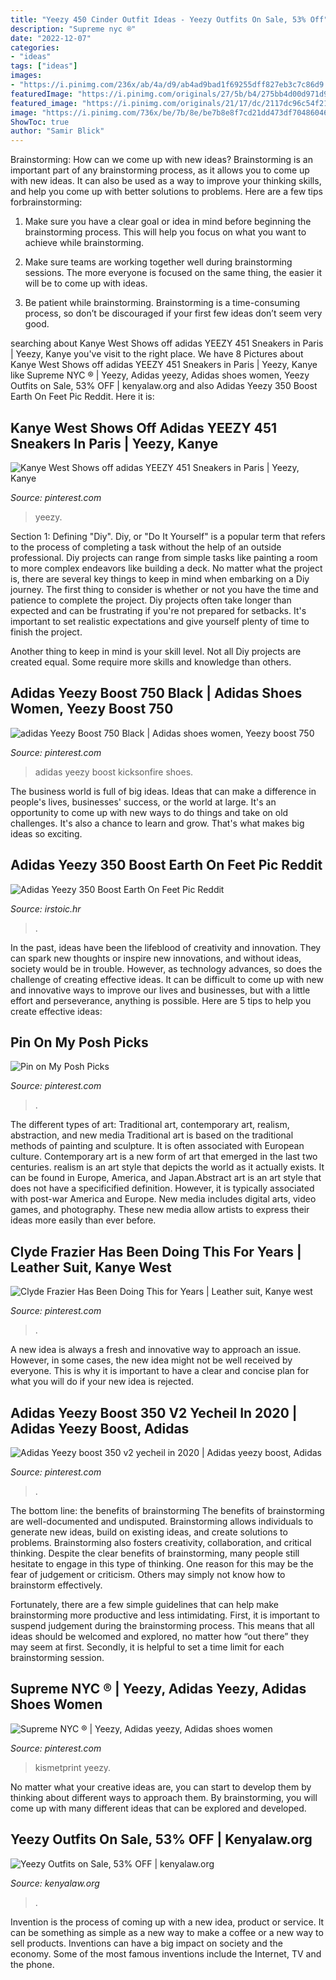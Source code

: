 ```yaml
---
title: "Yeezy 450 Cinder Outfit Ideas - Yeezy Outfits On Sale, 53% Off"
description: "Supreme nyc ®"
date: "2022-12-07"
categories:
- "ideas"
tags: ["ideas"]
images:
- "https://i.pinimg.com/236x/ab/4a/d9/ab4ad9bad1f69255dff827eb3c7c86d9.jpg?nii=t"
featuredImage: "https://i.pinimg.com/originals/27/5b/b4/275bb4d00d971d9962787057a3fe35a4.jpg"
featured_image: "https://i.pinimg.com/originals/21/17/dc/2117dc96c54f2177fd5d543921cf1d70.jpg"
image: "https://i.pinimg.com/736x/be/7b/8e/be7b8e8f7cd21dd473df70486046a3a5.jpg"
ShowToc: true
author: "Samir Blick"
---
```



Brainstorming: How can we come up with new ideas?
Brainstorming is an important part of any brainstorming process, as it allows you to come up with new ideas. It can also be used as a way to improve your thinking skills, and help you come up with better solutions to problems. Here are a few tips forbrainstorming:
1. Make sure you have a clear goal or idea in mind before beginning the brainstorming process. This will help you focus on what you want to achieve while brainstorming.

2. Make sure teams are working together well during brainstorming sessions. The more everyone is focused on the same thing, the easier it will be to come up with ideas.

3. Be patient while brainstorming. Brainstorming is a time-consuming process, so don’t be discouraged if your first few ideas don’t seem very good.

	

		
searching about Kanye West Shows off adidas YEEZY 451 Sneakers in Paris | Yeezy, Kanye you've visit to the right place. We have 8 Pictures about Kanye West Shows off adidas YEEZY 451 Sneakers in Paris | Yeezy, Kanye like Supreme NYC ® | Yeezy, Adidas yeezy, Adidas shoes women, Yeezy Outfits on Sale, 53% OFF | kenyalaw.org and also Adidas Yeezy 350 Boost Earth On Feet Pic Reddit. Here it is:
		
    
## Kanye West Shows Off Adidas YEEZY 451 Sneakers In Paris | Yeezy, Kanye

<img loading=lazy src="https://i.pinimg.com/236x/ab/4a/d9/ab4ad9bad1f69255dff827eb3c7c86d9.jpg?nii=t" onerror="this.onerror=null;this.src='https://tse1.mm.bing.net/th?id=OIP.xq6RYfew_qXf89dfwXtofgAAAA&amp;pid=15.1';" alt="Kanye West Shows off adidas YEEZY 451 Sneakers in Paris | Yeezy, Kanye">

_Source: pinterest.com_

>yeezy. 

	

Section 1: Defining "Diy".
Diy, or "Do It Yourself" is a popular term that refers to the process of completing a task without the help of an outside professional. Diy projects can range from simple tasks like painting a room to more complex endeavors like building a deck. No matter what the project is, there are several key things to keep in mind when embarking on a Diy journey.
The first thing to consider is whether or not you have the time and patience to complete the project. Diy projects often take longer than expected and can be frustrating if you're not prepared for setbacks. It's important to set realistic expectations and give yourself plenty of time to finish the project.

Another thing to keep in mind is your skill level. Not all Diy projects are created equal. Some require more skills and knowledge than others.

    
## Adidas Yeezy Boost 750 Black | Adidas Shoes Women, Yeezy Boost 750

<img loading=lazy src="https://i.pinimg.com/originals/6a/32/54/6a3254b0fdc2b3ec656ea674c837e716.jpg" onerror="this.onerror=null;this.src='https://tse4.mm.bing.net/th?id=OIP.F9_0uJ1HQQqFSLBLalguRAHaFM&amp;pid=15.1';" alt="adidas Yeezy Boost 750 Black | Adidas shoes women, Yeezy boost 750">

_Source: pinterest.com_

>adidas yeezy boost kicksonfire shoes. 

	

The business world is full of big ideas. Ideas that can make a difference in people's lives, businesses' success, or the world at large. It's an opportunity to come up with new ways to do things and take on old challenges. It's also a chance to learn and grow. That's what makes big ideas so exciting.

    
## Adidas Yeezy 350 Boost Earth On Feet Pic Reddit

<img loading=lazy src="https://d2lllwtzebgpl1.cloudfront.net/0eda5f4554490f09c253c53005c7dbeb_listingImg_WLnpicx1sO.jpg" onerror="this.onerror=null;this.src='https://tse4.mm.bing.net/th?id=OIP.I3DnP2bP8-oqYGoDMBBvoAHaHa&amp;pid=15.1';" alt="Adidas Yeezy 350 Boost Earth On Feet Pic Reddit">

_Source: irstoic.hr_

>. 

	

In the past, ideas have been the lifeblood of creativity and innovation. They can spark new thoughts or inspire new innovations, and without ideas, society would be in trouble. However, as technology advances, so does the challenge of creating effective ideas. It can be difficult to come up with new and innovative ways to improve our lives and businesses, but with a little effort and perseverance, anything is possible. Here are 5 tips to help you create effective ideas: 
    
## Pin On My Posh Picks

<img loading=lazy src="https://i.pinimg.com/originals/0b/24/2a/0b242aac957e935e7e044c6daa790f8e.png" onerror="this.onerror=null;this.src='https://tse2.mm.bing.net/th?id=OIP.7pRMxapIGBAwz2NIm07N3QHaWO&amp;pid=15.1';" alt="Pin on My Posh Picks">

_Source: pinterest.com_

>. 

	

The different types of art: Traditional art, contemporary art, realism, abstraction, and new media
Traditional art is based on the traditional methods of painting and sculpture. It is often associated with European culture. Contemporary art is a new form of art that emerged in the last two centuries. realism is an art style that depicts the world as it actually exists. It can be found in Europe, America, and Japan.Abstract art is an art style that does not have a specificified definition. However, it is typically associated with post-war America and Europe. New media includes digital arts, video games, and photography. These new media allow artists to express their ideas more easily than ever before.

    
## Clyde Frazier Has Been Doing This For Years | Leather Suit, Kanye West

<img loading=lazy src="https://i.pinimg.com/236x/fb/ea/38/fbea385f843c07706505914a88567432.jpg?nii=t" onerror="this.onerror=null;this.src='https://tse3.mm.bing.net/th?id=OIP.8szngY2TEC5tBzPEjQtQdQAAAA&amp;pid=15.1';" alt="Clyde Frazier Has Been Doing This for Years | Leather suit, Kanye west">

_Source: pinterest.com_

>. 

	

A new idea is always a fresh and innovative way to approach an issue. However, in some cases, the new idea might not be well received by everyone. This is why it is important to have a clear and concise plan for what you will do if your new idea is rejected.

    
## Adidas Yeezy Boost 350 V2 Yecheil In 2020 | Adidas Yeezy Boost, Adidas

<img loading=lazy src="https://i.pinimg.com/736x/be/7b/8e/be7b8e8f7cd21dd473df70486046a3a5.jpg" onerror="this.onerror=null;this.src='https://tse1.mm.bing.net/th?id=OIP.2hHYsELW4nyCcWaiOcJOsAHaFI&amp;pid=15.1';" alt="Adidas Yeezy boost 350 v2 yecheil in 2020 | Adidas yeezy boost, Adidas">

_Source: pinterest.com_

>. 

	

The bottom line: the benefits of brainstorming
The benefits of brainstorming are well-documented and undisputed. Brainstorming allows individuals to generate new ideas, build on existing ideas, and create solutions to problems. Brainstorming also fosters creativity, collaboration, and critical thinking.
Despite the clear benefits of brainstorming, many people still hesitate to engage in this type of thinking. One reason for this may be the fear of judgement or criticism. Others may simply not know how to brainstorm effectively.

Fortunately, there are a few simple guidelines that can help make brainstorming more productive and less intimidating. First, it is important to suspend judgement during the brainstorming process. This means that all ideas should be welcomed and explored, no matter how “out there” they may seem at first. Secondly, it is helpful to set a time limit for each brainstorming session.

    
## Supreme NYC ® | Yeezy, Adidas Yeezy, Adidas Shoes Women

<img loading=lazy src="https://i.pinimg.com/originals/27/5b/b4/275bb4d00d971d9962787057a3fe35a4.jpg" onerror="this.onerror=null;this.src='https://tse3.mm.bing.net/th?id=OIP.sEzvX4oF10Ft1dqYnzbE5gHaHG&amp;pid=15.1';" alt="Supreme NYC ® | Yeezy, Adidas yeezy, Adidas shoes women">

_Source: pinterest.com_

>kismetprint yeezy. 

	

No matter what your creative ideas are, you can start to develop them by thinking about different ways to approach them. By brainstorming, you will come up with many different ideas that can be explored and developed.

    
## Yeezy Outfits On Sale, 53% OFF | Kenyalaw.org

<img loading=lazy src="https://i.pinimg.com/originals/21/17/dc/2117dc96c54f2177fd5d543921cf1d70.jpg" onerror="this.onerror=null;this.src='https://tse3.mm.bing.net/th?id=OIP.cAl2Ipp9guER6gqhsGTOjwHaID&amp;pid=15.1';" alt="Yeezy Outfits on Sale, 53% OFF | kenyalaw.org">

_Source: kenyalaw.org_

>. 

	

Invention is the process of coming up with a new idea, product or service. It can be something as simple as a new way to make a coffee or a new way to sell products. Inventions can have a big impact on society and the economy. Some of the most famous inventions include the Internet, TV and the phone.


